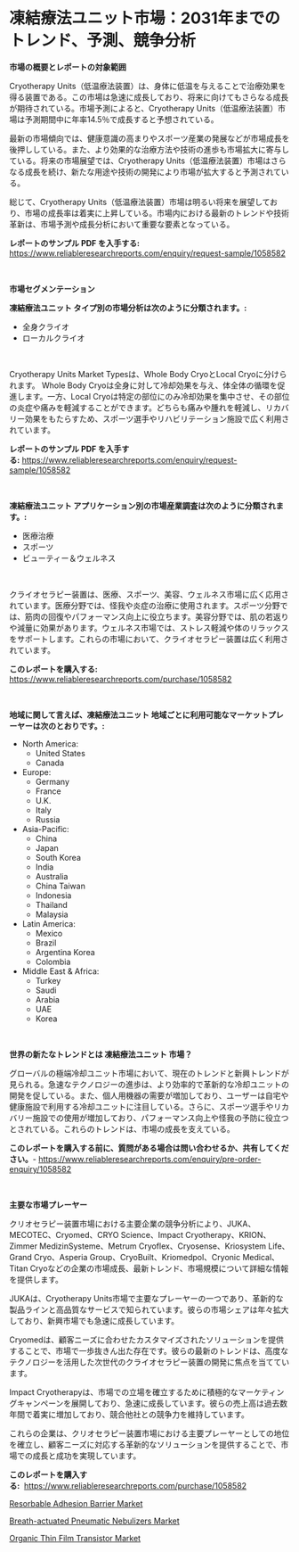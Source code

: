 <p><h1>凍結療法ユニット市場：2031年までのトレンド、予測、競争分析</h1></p><p><strong>市場の概要とレポートの対象範囲</strong></p>
<p><p>Cryotherapy Units（低温療法装置）は、身体に低温を与えることで治療効果を得る装置である。この市場は急速に成長しており、将来に向けてもさらなる成長が期待されている。市場予測によると、Cryotherapy Units（低温療法装置）市場は予測期間中に年率14.5％で成長すると予想されている。</p><p>最新の市場傾向では、健康意識の高まりやスポーツ産業の発展などが市場成長を後押ししている。また、より効果的な治療方法や技術の進歩も市場拡大に寄与している。将来の市場展望では、Cryotherapy Units（低温療法装置）市場はさらなる成長を続け、新たな用途や技術の開発により市場が拡大すると予測されている。</p><p>総じて、Cryotherapy Units（低温療法装置）市場は明るい将来を展望しており、市場の成長率は着実に上昇している。市場内における最新のトレンドや技術革新は、市場予測や成長分析において重要な要素となっている。</p></p>
<p><strong>レポートのサンプル PDF を入手する:</strong> <a href="https://www.reliableresearchreports.com/enquiry/request-sample/1058582">https://www.reliableresearchreports.com/enquiry/request-sample/1058582</a></p>
<p>&nbsp;</p>
<p><strong>市場セグメンテーション</strong></p>
<p><strong>凍結療法ユニット タイプ別の市場分析は次のように分類されます。:</strong></p>
<p><ul><li>全身クライオ</li><li>ローカルクライオ</li></ul></p>
<p>&nbsp;</p>
<p><p>Cryotherapy Units Market Typesは、Whole Body CryoとLocal Cryoに分けられます。 Whole Body Cryoは全身に対して冷却効果を与え、体全体の循環を促進します。一方、Local Cryoは特定の部位にのみ冷却効果を集中させ、その部位の炎症や痛みを軽減することができます。どちらも痛みや腫れを軽減し、リカバリー効果をもたらすため、スポーツ選手やリハビリテーション施設で広く利用されています。</p></p>
<p><strong>レポートのサンプル PDF を入手する:</strong>&nbsp;<a href="https://www.reliableresearchreports.com/enquiry/request-sample/1058582">https://www.reliableresearchreports.com/enquiry/request-sample/1058582</a></p>
<p>&nbsp;</p>
<p><strong> 凍結療法ユニット アプリケーション別の市場産業調査は次のように分類されます。:</strong></p>
<p><ul><li>医療治療</li><li>スポーツ</li><li>ビューティー＆ウェルネス</li></ul></p>
<p>&nbsp;</p>
<p><p>クライオセラピー装置は、医療、スポーツ、美容、ウェルネス市場に広く応用されています。医療分野では、怪我や炎症の治療に使用されます。スポーツ分野では、筋肉の回復やパフォーマンス向上に役立ちます。美容分野では、肌の若返りや減量に効果があります。ウェルネス市場では、ストレス軽減や体のリラックスをサポートします。これらの市場において、クライオセラピー装置は広く利用されています。</p></p>
<p><strong>このレポートを購入する:</strong>&nbsp; <a href="https://www.reliableresearchreports.com/purchase/1058582">https://www.reliableresearchreports.com/purchase/1058582</a></p>
<p>&nbsp;</p>
<p><strong>地域に関して言えば、凍結療法ユニット 地域ごとに利用可能なマーケットプレーヤーは次のとおりです。:</strong></p>
<p><ul>
    <li>
        North America:
        <ul>
            <li>United States</li>
            <li>Canada</li>
        </ul>
    </li>
    <li>
        Europe:
        <ul>
            <li>Germany</li>
            <li>France</li>
            <li>U.K.</li>
            <li>Italy</li>
            <li>Russia</li>
        </ul>
    </li>
    <li>
        Asia-Pacific:
        <ul>
            <li>China</li>
            <li>Japan</li>
            <li>South Korea</li>
            <li>India</li>
            <li>Australia</li>
            <li>China Taiwan</li>
            <li>Indonesia</li>
            <li>Thailand</li>
            <li>Malaysia</li>
        </ul>
    </li>
    <li>
        Latin America:
        <ul>
            <li>Mexico</li>
            <li>Brazil</li>
            <li>Argentina Korea</li>
            <li>Colombia</li>
        </ul>
    </li>
    <li>
        Middle East & Africa:
        <ul>
            <li>Turkey</li>
            <li>Saudi</li>
            <li>Arabia</li>
            <li>UAE</li>
            <li>Korea</li>
        </ul>
    </li>
    </ul></p>
<p>&nbsp;</p>
<p><strong>世界の新たなトレンドとは 凍結療法ユニット 市場？</strong></p>
<p><p>グローバルの極端冷却ユニット市場において、現在のトレンドと新興トレンドが見られる。急速なテクノロジーの進歩は、より効率的で革新的な冷却ユニットの開発を促している。また、個人用機器の需要が増加しており、ユーザーは自宅や健康施設で利用する冷却ユニットに注目している。さらに、スポーツ選手やリカバリー施設での使用が増加しており、パフォーマンス向上や怪我の予防に役立つとされている。これらのトレンドは、市場の成長を支えている。</p></p>
<p><strong>このレポートを購入する前に、質問がある場合は問い合わせるか、共有してください。</strong>- <a href="https://www.reliableresearchreports.com/enquiry/pre-order-enquiry/1058582">https://www.reliableresearchreports.com/enquiry/pre-order-enquiry/1058582</a></p>
<p>&nbsp;</p>
<p><strong>主要な市場プレーヤー</strong></p>
<p><p>クリオセラピー装置市場における主要企業の競争分析により、JUKA、MECOTEC、Cryomed、CRYO Science、Impact Cryotherapy、KRION、Zimmer MedizinSysteme、Metrum Cryoflex、Cryosense、Kriosystem Life、Grand Cryo、Asperia Group、CryoBuilt、Kriomedpol、Cryonic Medical、Titan Cryoなどの企業の市場成長、最新トレンド、市場規模について詳細な情報を提供します。</p><p>JUKAは、Cryotherapy Units市場で主要なプレーヤーの一つであり、革新的な製品ラインと高品質なサービスで知られています。彼らの市場シェアは年々拡大しており、新興市場でも急速に成長しています。</p><p>Cryomedは、顧客ニーズに合わせたカスタマイズされたソリューションを提供することで、市場で一歩抜きん出た存在です。彼らの最新のトレンドは、高度なテクノロジーを活用した次世代のクライオセラピー装置の開発に焦点を当てています。</p><p>Impact Cryotherapyは、市場での立場を確立するために積極的なマーケティングキャンペーンを展開しており、急速に成長しています。彼らの売上高は過去数年間で着実に増加しており、競合他社との競争力を維持しています。</p><p>これらの企業は、クリオセラピー装置市場における主要プレーヤーとしての地位を確立し、顧客ニーズに対応する革新的なソリューションを提供することで、市場での成長と成功を実現しています。</p></p>
<p><strong>このレポートを購入する:</strong>&nbsp;&nbsp;<a href="https://www.reliableresearchreports.com/purchase/1058582">https://www.reliableresearchreports.com/purchase/1058582</a></p>
<p><p><a href="https://view.publitas.com/reportprime-1/resorbable-adhesion-barrier-market-research-report-forecasted-for-period-from-2023-2030-by-market-type-market-application-and-region/">Resorbable Adhesion Barrier Market</a></p><p><a href="https://view.publitas.com/reportprime-1/breath-actuated-pneumatic-nebulizers-market-research-report-provides-critical-insights-that-can-help-shape-business-development-and-investment-strategies/">Breath-actuated Pneumatic Nebulizers Market</a></p><p><a href="https://github.com/Sarissaschmalingtr6fz2739/Market-Research-Report-List-1/blob/main/organic-thin-film-transistor-market.md">Organic Thin Film Transistor Market</a></p></p>